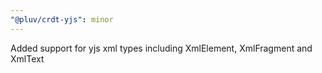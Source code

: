 ```yaml
---
"@pluv/crdt-yjs": minor
---
```


Added support for yjs xml types including XmlElement, XmlFragment and XmlText
